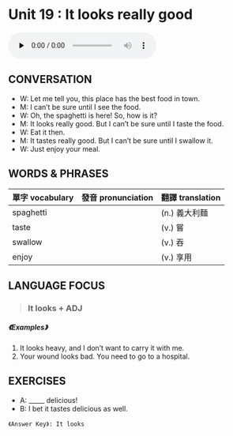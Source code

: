 # Unit 19 : It looks really good

<audio controls preload="none">
  <source src="https://channelplus.ner.gov.tw/api/audio/5ad2e5e7f95e3500064f42b5">
</audio>

## CONVERSATION
* W: Let me tell you, this place has the best food in town. 
* M: I can’t be sure until I see the food. 
* W: Oh, the spaghetti is here! So, how is it? 
* M: It looks really good. But I can’t be sure until I taste the food. 
* W: Eat it then. 
* M: It tastes really good. But I can’t be sure until I swallow it. 
* W: Just enjoy your meal.

## WORDS & PHRASES
單字 vocabulary|發音 pronunciation|翻譯 translation
---|---|---
spaghetti||(n.) 義大利麵
taste||(v.) 嘗
swallow||(v.) 吞
enjoy||(v.) 享用

## LANGUAGE FOCUS 
> <h3>It looks + ADJ</h3>

##### 《Examples》
1. It looks heavy, and I don’t want to carry it with me.
2. Your wound looks bad. You need to go to a hospital.

## EXERCISES 
* A: _____ delicious!
* B: I bet it tastes delicious as well.

`《Answer Key》: It looks`